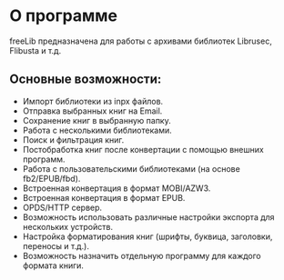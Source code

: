 # О программе
freeLib предназначена для работы с архивами библиотек Libruseс, Flibusta и т.д.

## Основные возможности:
- Импорт библиотеки из inpx файлов.
- Отправка выбранных книг на Email.
- Сохранение книг в выбранную папку.
- Работа с несколькими библиотеками.
- Поиск и фильтрация книг.
- Постобработка книг после конвертации с помощью внешних программ.
- Работа с пользовательскими библиотеками (на основе fb2/EPUB/fbd).
- Встроенная конвертация в формат MOBI/AZW3.
- Встроенная конвертация в формат EPUB.
- OPDS/HTTP сервер.
- Возможность использовать различные настройки экспорта для нескольких устройств.
- Настройка форматирования книг (шрифты, буквица, заголовки, переносы и т.д.).
- Возможность назначить отдельную программу для каждого формата книги.


